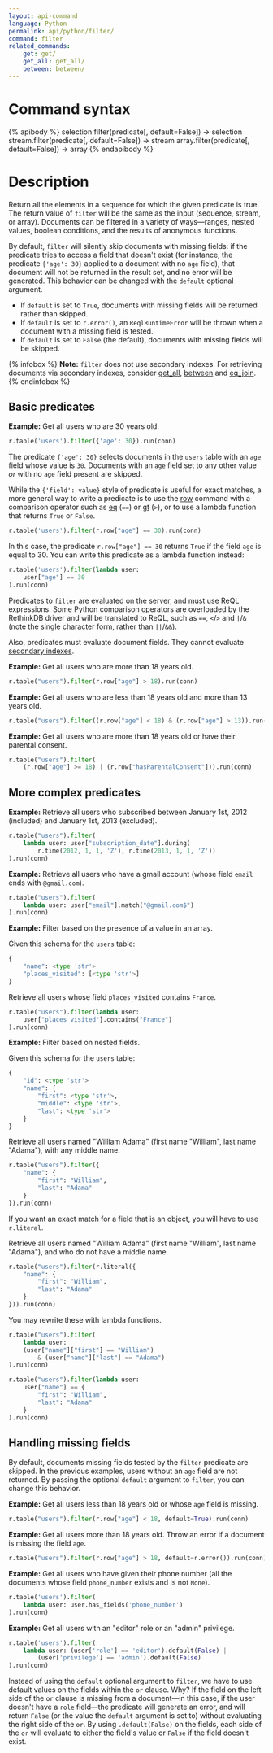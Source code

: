 ```yaml
---
layout: api-command
language: Python
permalink: api/python/filter/
command: filter
related_commands:
    get: get/
    get_all: get_all/
    between: between/
---
```


# Command syntax #

{% apibody %}
selection.filter(predicate[, default=False]) &rarr; selection
stream.filter(predicate[, default=False]) &rarr; stream
array.filter(predicate[, default=False]) &rarr; array
{% endapibody %}

# Description #

Return all the elements in a sequence for which the given predicate is true. The return value of `filter` will be the same as the input (sequence, stream, or array). Documents can be filtered in a variety of ways&mdash;ranges, nested values, boolean conditions, and the results of anonymous functions.

By default, `filter` will silently skip documents with missing fields: if the predicate tries to access a field that doesn't exist (for instance, the predicate `{'age': 30}` applied to a document with no `age` field), that document will not be returned in the result set, and no error will be generated. This behavior can be changed with the `default` optional argument.

* If `default` is set to `True`, documents with missing fields will be returned rather than skipped.
* If `default` is set to `r.error()`, an `ReqlRuntimeError` will be thrown when a document with a missing field is tested.
* If `default` is set to `False` (the default), documents with missing fields will be skipped.

{% infobox %}
__Note:__ `filter` does not use secondary indexes. For retrieving documents via secondary indexes, consider [get_all](/api/python/get_all/), [between](/api/python/between/) and [eq_join](/api/python/eq_join/).
{% endinfobox %}

## Basic predicates ##

__Example:__ Get all users who are 30 years old.


```py
r.table('users').filter({'age': 30}).run(conn)
```

The predicate `{'age': 30}` selects documents in the `users` table with an `age` field whose value is `30`. Documents with an `age` field set to any other value *or* with no `age` field present are skipped.

While the `{'field': value}` style of predicate is useful for exact matches, a more general way to write a predicate is to use the [row](/api/python/row) command with a comparison operator such as [eq](/api/python/eq) (`==`) or [gt](/api/python/gt) (`>`), or to use a lambda function that returns `True` or `False`.

```py
r.table('users').filter(r.row["age"] == 30).run(conn)
```

In this case, the predicate `r.row["age"] == 30` returns `True` if the field `age` is equal to 30. You can write this predicate as a lambda function instead:

```py
r.table('users').filter(lambda user:
    user["age"] == 30
).run(conn)
```

Predicates to `filter` are evaluated on the server, and must use ReQL expressions. Some Python comparison operators are overloaded by the RethinkDB driver and will be translated to ReQL, such as `==`, `<`/`>` and `|`/`&` (note the single character form, rather than `||`/`&&`).

Also, predicates must evaluate document fields. They cannot evaluate [secondary indexes](/docs/secondary-indexes/).

__Example:__ Get all users who are more than 18 years old.

```py
r.table("users").filter(r.row["age"] > 18).run(conn)
```

__Example:__ Get all users who are less than 18 years old and more than 13 years old.

```py
r.table("users").filter((r.row["age"] < 18) & (r.row["age"] > 13)).run(conn)
```

__Example:__ Get all users who are more than 18 years old or have their parental consent.

```py
r.table("users").filter(
    (r.row["age"] >= 18) | (r.row["hasParentalConsent"])).run(conn)
```

## More complex predicates ##

__Example:__ Retrieve all users who subscribed between January 1st, 2012
(included) and January 1st, 2013 (excluded).

```py
r.table("users").filter(
    lambda user: user["subscription_date"].during(
        r.time(2012, 1, 1, 'Z'), r.time(2013, 1, 1, 'Z'))
).run(conn)
```

__Example:__ Retrieve all users who have a gmail account (whose field `email` ends with `@gmail.com`).

```py
r.table("users").filter(
    lambda user: user["email"].match("@gmail.com$")
).run(conn)
```

__Example:__ Filter based on the presence of a value in an array.

Given this schema for the `users` table:

```py
{
    "name": <type 'str'>
    "places_visited": [<type 'str'>]
}
```

Retrieve all users whose field `places_visited` contains `France`.

```py
r.table("users").filter(lambda user:
    user["places_visited"].contains("France")
).run(conn)
```

__Example:__ Filter based on nested fields.

Given this schema for the `users` table:

```py
{
    "id": <type 'str'>
    "name": {
        "first": <type 'str'>,
        "middle": <type 'str'>,
        "last": <type 'str'>
    }
}
```

Retrieve all users named "William Adama" (first name "William", last name
"Adama"), with any middle name.


```py
r.table("users").filter({
    "name": {
        "first": "William",
        "last": "Adama"
    }
}).run(conn)
```

If you want an exact match for a field that is an object, you will have to use `r.literal`.

Retrieve all users named "William Adama" (first name "William", last name
"Adama"), and who do not have a middle name.

```py
r.table("users").filter(r.literal({
    "name": {
        "first": "William",
        "last": "Adama"
    }
})).run(conn)
```

You may rewrite these with lambda functions.

```py
r.table("users").filter(
    lambda user:
    (user["name"]["first"] == "William")
        & (user["name"]["last"] == "Adama")
).run(conn)
```

```py
r.table("users").filter(lambda user:
    user["name"] == {
        "first": "William",
        "last": "Adama"
    }
).run(conn)
```

## Handling missing fields ##

By default, documents missing fields tested by the `filter` predicate are skipped. In the previous examples, users without an `age` field are not returned. By passing the optional `default` argument to `filter`, you can change this behavior.

__Example:__ Get all users less than 18 years old or whose `age` field is missing.

```py
r.table("users").filter(r.row["age"] < 18, default=True).run(conn)
```

__Example:__ Get all users more than 18 years old. Throw an error if a
document is missing the field `age`.

```py
r.table("users").filter(r.row["age"] > 18, default=r.error()).run(conn)
```

__Example:__ Get all users who have given their phone number (all the documents whose field `phone_number` exists and is not `None`).

```py
r.table('users').filter(
    lambda user: user.has_fields('phone_number')
).run(conn)
```

__Example:__ Get all users with an "editor" role or an "admin" privilege.

```py
r.table('users').filter(
    lambda user: (user['role'] == 'editor').default(False) |
        (user['privilege'] == 'admin').default(False)
).run(conn)
```

Instead of using the `default` optional argument to `filter`, we have to use default values on the fields within the `or` clause. Why? If the field on the left side of the `or` clause is missing from a document&mdash;in this case, if the user doesn't have a `role` field&mdash;the predicate will generate an error, and will return `False` (or the value the `default` argument is set to) without evaluating the right side of the `or`. By using `.default(False)` on the fields, each side of the `or` will evaluate to either the field's value or `False` if the field doesn't exist.

